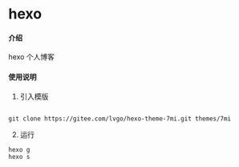 # hexo

#### 介绍

hexo 个人博客

#### 使用说明


1. 引入模版

```$xslt

git clone https://gitee.com/lvgo/hexo-theme-7mi.git themes/7mi

```

2. 运行

```$xslt
hexo g
hexo s
```
